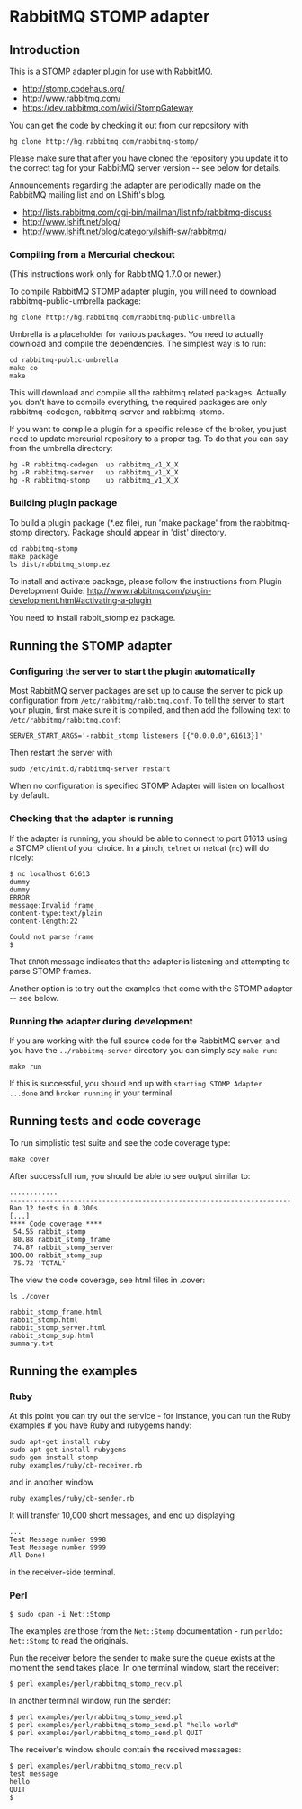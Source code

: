 # RabbitMQ STOMP adapter

## Introduction

This is a STOMP adapter plugin for use with RabbitMQ.

 - <http://stomp.codehaus.org/>
 - <http://www.rabbitmq.com/>
 - <https://dev.rabbitmq.com/wiki/StompGateway>

You can get the code by checking it out from our repository with

    hg clone http://hg.rabbitmq.com/rabbitmq-stomp/

Please make sure that after you have cloned the repository you update
it to the correct tag for your RabbitMQ server version -- see below
for details.

Announcements regarding the adapter are periodically made on the
RabbitMQ mailing list and on LShift's blog.

 - <http://lists.rabbitmq.com/cgi-bin/mailman/listinfo/rabbitmq-discuss>
 - <http://www.lshift.net/blog/>
 - <http://www.lshift.net/blog/category/lshift-sw/rabbitmq/>


### Compiling from a Mercurial checkout

(This instructions work only for RabbitMQ 1.7.0 or newer.)

To compile RabbitMQ STOMP adapter plugin, you will need to download
rabbitmq-public-umbrella package:

    hg clone http://hg.rabbitmq.com/rabbitmq-public-umbrella

Umbrella is a placeholder for various packages. You need to actually
download and compile the dependencies. The simplest way is to run:

    cd rabbitmq-public-umbrella
    make co
    make

This will download and compile all the rabbitmq related packages. Actually
you don't have to compile everything, the required packages are only
rabbitmq-codegen, rabbitmq-server and rabbitmq-stomp.


If you want to compile a plugin for a specific release of the broker,
you just need to update mercurial repository to a proper tag. To do
that you can say from the umbrella directory:

    hg -R rabbitmq-codegen  up rabbitmq_v1_X_X
    hg -R rabbitmq-server   up rabbitmq_v1_X_X
    hg -R rabbitmq-stomp    up rabbitmq_v1_X_X


### Building plugin package

To build a plugin package (*.ez file), run 'make package' from the
rabbitmq-stomp directory. Package should appear in 'dist' directory.

    cd rabbitmq-stomp
    make package
    ls dist/rabbitmq_stomp.ez


To install and activate package, please follow the instructions from
Plugin Development Guide:
    http://www.rabbitmq.com/plugin-development.html#activating-a-plugin

You need to install rabbit_stomp.ez package.

## Running the STOMP adapter

### Configuring the server to start the plugin automatically

Most RabbitMQ server packages are set up to cause the server to pick
up configuration from `/etc/rabbitmq/rabbitmq.conf`. To tell the
server to start your plugin, first make sure it is compiled, and then
add the following text to `/etc/rabbitmq/rabbitmq.conf`:

    SERVER_START_ARGS='-rabbit_stomp listeners [{"0.0.0.0",61613}]'

Then restart the server with

    sudo /etc/init.d/rabbitmq-server restart


When no configuration is specified STOMP Adapter will listen on localhost by
default.

### Checking that the adapter is running

If the adapter is running, you should be able to connect to port 61613
using a STOMP client of your choice. In a pinch, `telnet` or netcat
(`nc`) will do nicely:

    $ nc localhost 61613
    dummy
    dummy
    ERROR
    message:Invalid frame
    content-type:text/plain
    content-length:22
    
    Could not parse frame
    $ 

That `ERROR` message indicates that the adapter is listening and
attempting to parse STOMP frames.

Another option is to try out the examples that come with the STOMP
adapter -- see below.

### Running the adapter during development

If you are working with the full source code for the RabbitMQ server,
and you have the `../rabbitmq-server` directory you can simply say `make run`:

    make run

If this is successful, you should end up with `starting
STOMP Adapter ...done` and `broker running` in your terminal.


## Running tests and code coverage

To run simplistic test suite and see the code coverage type:

    make cover

After successfull run, you should be able to see output similar to:

    ............
    ----------------------------------------------------------------------
    Ran 12 tests in 0.300s
    [...]
    **** Code coverage ****
     54.55 rabbit_stomp
     80.88 rabbit_stomp_frame
     74.87 rabbit_stomp_server
    100.00 rabbit_stomp_sup
     75.72 'TOTAL'

The view the code coverage, see html files in .cover:

    ls ./cover

    rabbit_stomp_frame.html
    rabbit_stomp.html
    rabbit_stomp_server.html
    rabbit_stomp_sup.html
    summary.txt


## Running the examples

### Ruby

At this point you can try out the service - for instance, you can run
the Ruby examples if you have Ruby and rubygems handy:

    sudo apt-get install ruby
    sudo apt-get install rubygems
    sudo gem install stomp
    ruby examples/ruby/cb-receiver.rb

and in another window

    ruby examples/ruby/cb-sender.rb

It will transfer 10,000 short messages, and end up displaying

    ...
    Test Message number 9998
    Test Message number 9999
    All Done!

in the receiver-side terminal.


### Perl

    $ sudo cpan -i Net::Stomp

The examples are those from the `Net::Stomp` documentation - run
`perldoc Net::Stomp` to read the originals.

Run the receiver before the sender to make sure the queue exists at
the moment the send takes place. In one terminal window, start the
receiver:

    $ perl examples/perl/rabbitmq_stomp_recv.pl

In another terminal window, run the sender:

    $ perl examples/perl/rabbitmq_stomp_send.pl
    $ perl examples/perl/rabbitmq_stomp_send.pl "hello world"
    $ perl examples/perl/rabbitmq_stomp_send.pl QUIT

The receiver's window should contain the received messages:

    $ perl examples/perl/rabbitmq_stomp_recv.pl 
    test message
    hello
    QUIT
    $
